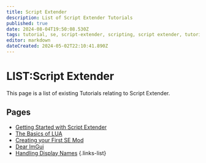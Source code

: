 ```yaml
---
title: Script Extender
description: List of Script Extender Tutorials
published: true
date: 2024-08-04T19:50:08.530Z
tags: tutorial, se, script-extender, scripting, script extender, tutorials
editor: markdown
dateCreated: 2024-05-02T22:10:41.890Z
---
```


# LIST:Script Extender
This page is a list of existing Tutorials relating to Script Extender.

## Pages
- [Getting Started with Script Extender](GettingStarted)
- [The Basics of LUA](the_basics_of_lua)
- [Creating your First SE Mod](creating_your_first_se_mod)
- [Dear ImGui](ImGui-and-You/Dear-ImGui)
- [Handling Display Names](/Tutorials/ScriptExtender/changing-entity-name)
{.links-list}